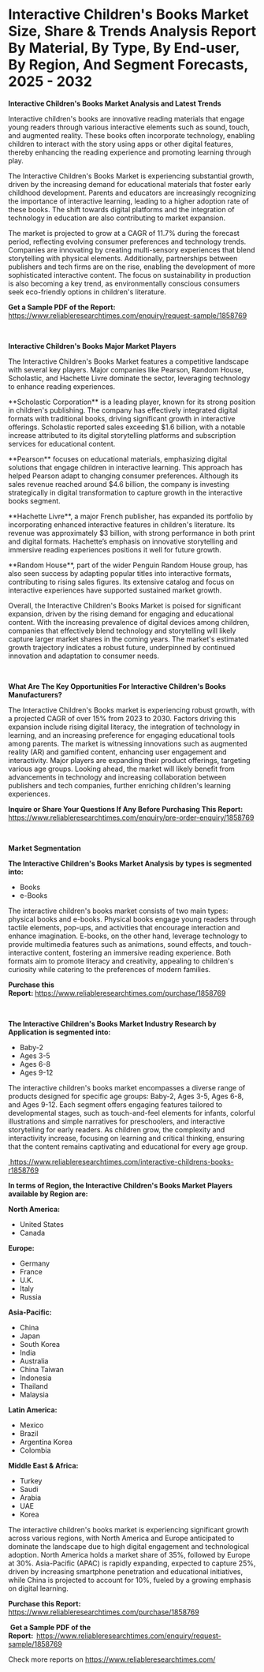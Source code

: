 <p><h1>Interactive Children's Books Market Size, Share & Trends Analysis Report By Material, By Type, By End-user, By Region, And Segment Forecasts, 2025 - 2032</h1></p><p><strong>Interactive Children's Books Market Analysis and Latest Trends</strong></p>
<p><p>Interactive children's books are innovative reading materials that engage young readers through various interactive elements such as sound, touch, and augmented reality. These books often incorporate technology, enabling children to interact with the story using apps or other digital features, thereby enhancing the reading experience and promoting learning through play.</p><p>The Interactive Children's Books Market is experiencing substantial growth, driven by the increasing demand for educational materials that foster early childhood development. Parents and educators are increasingly recognizing the importance of interactive learning, leading to a higher adoption rate of these books. The shift towards digital platforms and the integration of technology in education are also contributing to market expansion.</p><p>The market is projected to grow at a CAGR of 11.7% during the forecast period, reflecting evolving consumer preferences and technology trends. Companies are innovating by creating multi-sensory experiences that blend storytelling with physical elements. Additionally, partnerships between publishers and tech firms are on the rise, enabling the development of more sophisticated interactive content. The focus on sustainability in production is also becoming a key trend, as environmentally conscious consumers seek eco-friendly options in children's literature.</p></p>
<p><strong>Get a Sample PDF of the Report:&nbsp;</strong> <a href="https://www.reliableresearchtimes.com/enquiry/request-sample/1858769?utm_campaign=3532&utm_medium=2&utm_source=Github&utm_content=ia&utm_term=05042025&utm_id=interactive-childrens-books">https://www.reliableresearchtimes.com/enquiry/request-sample/1858769</a></p>
<p>&nbsp;</p>
<p><strong>Interactive Children's Books Major Market Players</strong></p>
<p><p>The Interactive Children's Books Market features a competitive landscape with several key players. Major companies like Pearson, Random House, Scholastic, and Hachette Livre dominate the sector, leveraging technology to enhance reading experiences.</p><p>**Scholastic Corporation** is a leading player, known for its strong position in children's publishing. The company has effectively integrated digital formats with traditional books, driving significant growth in interactive offerings. Scholastic reported sales exceeding $1.6 billion, with a notable increase attributed to its digital storytelling platforms and subscription services for educational content.</p><p>**Pearson** focuses on educational materials, emphasizing digital solutions that engage children in interactive learning. This approach has helped Pearson adapt to changing consumer preferences. Although its sales revenue reached around $4.6 billion, the company is investing strategically in digital transformation to capture growth in the interactive books segment.</p><p>**Hachette Livre**, a major French publisher, has expanded its portfolio by incorporating enhanced interactive features in children's literature. Its revenue was approximately $3 billion, with strong performance in both print and digital formats. Hachette’s emphasis on innovative storytelling and immersive reading experiences positions it well for future growth.</p><p>**Random House**, part of the wider Penguin Random House group, has also seen success by adapting popular titles into interactive formats, contributing to rising sales figures. Its extensive catalog and focus on interactive experiences have supported sustained market growth.</p><p>Overall, the Interactive Children's Books Market is poised for significant expansion, driven by the rising demand for engaging and educational content. With the increasing prevalence of digital devices among children, companies that effectively blend technology and storytelling will likely capture larger market shares in the coming years. The market's estimated growth trajectory indicates a robust future, underpinned by continued innovation and adaptation to consumer needs.</p></p>
<p>&nbsp;</p>
<p><strong>What Are The Key Opportunities For Interactive Children's Books Manufacturers?</strong></p>
<p><p>The Interactive Children's Books market is experiencing robust growth, with a projected CAGR of over 15% from 2023 to 2030. Factors driving this expansion include rising digital literacy, the integration of technology in learning, and an increasing preference for engaging educational tools among parents. The market is witnessing innovations such as augmented reality (AR) and gamified content, enhancing user engagement and interactivity. Major players are expanding their product offerings, targeting various age groups. Looking ahead, the market will likely benefit from advancements in technology and increasing collaboration between publishers and tech companies, further enriching children's learning experiences.</p></p>
<p><strong>Inquire or Share Your Questions If Any Before Purchasing This Report:</strong> <a href="https://www.reliableresearchtimes.com/enquiry/pre-order-enquiry/1858769?utm_campaign=3532&utm_medium=2&utm_source=Github&utm_content=ia&utm_term=05042025&utm_id=interactive-childrens-books">https://www.reliableresearchtimes.com/enquiry/pre-order-enquiry/1858769</a></p>
<p>&nbsp;</p>
<p><strong>Market Segmentation</strong></p>
<p><strong>The Interactive Children's Books Market Analysis by types is segmented into:</strong></p>
<p><ul><li>Books</li><li>e-Books</li></ul></p>
<p><p>The interactive children's books market consists of two main types: physical books and e-books. Physical books engage young readers through tactile elements, pop-ups, and activities that encourage interaction and enhance imagination. E-books, on the other hand, leverage technology to provide multimedia features such as animations, sound effects, and touch-interactive content, fostering an immersive reading experience. Both formats aim to promote literacy and creativity, appealing to children's curiosity while catering to the preferences of modern families.</p></p>
<p><strong>Purchase this Report:&nbsp;</strong><a href="https://www.reliableresearchtimes.com/purchase/1858769?utm_campaign=3532&utm_medium=2&utm_source=Github&utm_content=ia&utm_term=05042025&utm_id=interactive-childrens-books">https://www.reliableresearchtimes.com/purchase/1858769</a></p>
<p>&nbsp;</p>
<p><strong>The Interactive Children's Books Market Industry Research by Application is segmented into:</strong></p>
<p><ul><li>Baby-2</li><li>Ages 3-5</li><li>Ages 6-8</li><li>Ages 9-12</li></ul></p>
<p><p>The interactive children's books market encompasses a diverse range of products designed for specific age groups: Baby-2, Ages 3-5, Ages 6-8, and Ages 9-12. Each segment offers engaging features tailored to developmental stages, such as touch-and-feel elements for infants, colorful illustrations and simple narratives for preschoolers, and interactive storytelling for early readers. As children grow, the complexity and interactivity increase, focusing on learning and critical thinking, ensuring that the content remains captivating and educational for every age group.</p></p>
<p><a href="https://www.reliableresearchtimes.com/interactive-childrens-books-r1858769?utm_campaign=3532&utm_medium=2&utm_source=Github&utm_content=ia&utm_term=05042025&utm_id=interactive-childrens-books">&nbsp;https://www.reliableresearchtimes.com/interactive-childrens-books-r1858769</a></p>
<p><strong>In terms of Region, the Interactive Children's Books Market Players available by Region are:</strong></p>
<p>
    <p> <strong> North America: </strong>
        <ul>
            <li>United States</li>
            <li>Canada</li>
        </ul>
        </p> 
    <p> <strong> Europe: </strong>
        <ul>
            <li>Germany</li>
            <li>France</li>
            <li>U.K.</li>
            <li>Italy</li>
            <li>Russia</li>
        </ul>
        </p> 
    <p> <strong> Asia-Pacific: </strong>
        <ul>
            <li>China</li>
            <li>Japan</li>
            <li>South Korea</li>
            <li>India</li>
            <li>Australia</li>
            <li>China Taiwan</li>
            <li>Indonesia</li>
            <li>Thailand</li>
            <li>Malaysia</li>
        </ul>
        </p> 
    <p> <strong> Latin America: </strong>
        <ul>
            <li>Mexico</li>
            <li>Brazil</li>
            <li>Argentina Korea</li>
            <li>Colombia</li>
        </ul>
        </p> 
    <p> <strong> Middle East & Africa: </strong>
        <ul>
            <li>Turkey</li>
            <li>Saudi</li>
            <li>Arabia</li>
            <li>UAE</li>
            <li>Korea</li>
        </ul>
    </p>
    </p>
<p><p>The interactive children's books market is experiencing significant growth across various regions, with North America and Europe anticipated to dominate the landscape due to high digital engagement and technological adoption. North America holds a market share of 35%, followed by Europe at 30%. Asia-Pacific (APAC) is rapidly expanding, expected to capture 25%, driven by increasing smartphone penetration and educational initiatives, while China is projected to account for 10%, fueled by a growing emphasis on digital learning.</p></p>
<p><strong>Purchase this Report: </strong><a href="https://www.reliableresearchtimes.com/purchase/1858769?utm_campaign=3532&utm_medium=2&utm_source=Github&utm_content=ia&utm_term=05042025&utm_id=interactive-childrens-books">https://www.reliableresearchtimes.com/purchase/1858769</a></p>
<p>&nbsp;<strong>Get a Sample PDF of the Report:&nbsp;&nbsp;</strong><a href="https://www.reliableresearchtimes.com/enquiry/request-sample/1858769?utm_campaign=3532&utm_medium=2&utm_source=Github&utm_content=ia&utm_term=05042025&utm_id=interactive-childrens-books">https://www.reliableresearchtimes.com/enquiry/request-sample/1858769</a></p>
<p><strong></strong></p>
<p>Check more reports on <a href="https://www.reliableresearchtimes.com/?utm_campaign=3532&utm_medium=2&utm_source=Github&utm_content=ia&utm_term=05042025&utm_id=interactive-childrens-books">https://www.reliableresearchtimes.com/</a></p>